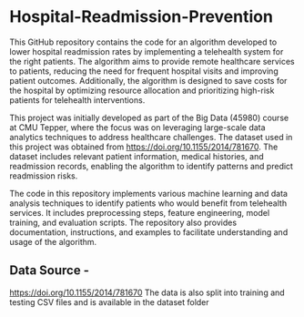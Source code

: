 # Hospital-Readmission-Prevention
This GitHub repository contains the code for an algorithm developed to lower hospital readmission rates by implementing a telehealth system for the right patients. The algorithm aims to provide remote healthcare services to patients, reducing the need for frequent hospital visits and improving patient outcomes. Additionally, the algorithm is designed to save costs for the hospital by optimizing resource allocation and prioritizing high-risk patients for telehealth interventions.

This project was initially developed as part of the Big Data (45980) course at CMU Tepper, where the focus was on leveraging large-scale data analytics techniques to address healthcare challenges. The dataset used in this project was obtained from https://doi.org/10.1155/2014/781670. The dataset includes relevant patient information, medical histories, and readmission records, enabling the algorithm to identify patterns and predict readmission risks.

The code in this repository implements various machine learning and data analysis techniques to identify patients who would benefit from telehealth services. It includes preprocessing steps, feature engineering, model training, and evaluation scripts. The repository also provides documentation, instructions, and examples to facilitate understanding and usage of the algorithm.

## Data Source - 
https://doi.org/10.1155/2014/781670
The data is also split into training and testing CSV files and is available in the dataset folder
